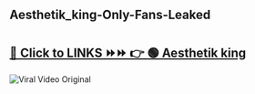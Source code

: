 
 ## Aesthetik_king-Only-Fans-Leaked

# <h2><a href="https://clipsfans.com/Aesthetik_king&ref=git">🔗 Click to LINKS ⏩⏩ 👉 🟢 Aesthetik king </a></h2>

<a href="https://clipsfans.com/Aesthetik_king&ref=git" rel="nofollow" data-target="animated-image.originalLink"><img src="https://i.ibb.co.com/xMMVF88/686577567.gif" alt="Viral Video Original" style="max-width: 100%; display: inline-block;" data-target="animated-image.originalImage"></a>

